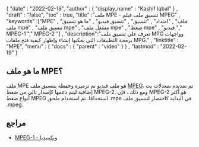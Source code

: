 {
  "date" : "2022-02-19",
  "author" : {
    "display_name" : "Kashif Iqbal"
} ,
  "draft" : "false",
  "toc" : true,
  "title" :"ملف MPE - تنسيق ملف فيلم MPEG" ,
  "keywords" :["MPE" , "ملف" , "امتداد" , "تنسيق" , "تنسيق فيديو" , "ما هو تنسيق ملف mpe" , "تنسيق ملف mpe" , "مشغل ملف mpe" , "ضغط mpe" , "فيديو "," MPEG-1 "," MPEG-2 "] ,
  "description":"تعرف على تنسيق ملف MPG وواجهات برمجة التطبيقات التي يمكنها إنشاء وإظهار كيفية فتح ملفات MPG." ,
  "linktitle" : "MPE",
  "menu" : {
    "docs" : {
      "parent" : "video"
}
} ,
  "lastmod" : "2022-02-19"
}

## ما هو ملف MPE؟

ملف MPE هو ملف فيديو تم ترميزه وحفظه بتنسيق ملف [MPEG](/ar/video/mpg/). تم تمديده بمعدلات بت إضافية ليتم دعمها كإصدار تالي من ضغط MPEG-2. ومع ذلك ، فإن MPEG-2 هو أكثر أنواع ضغط MPEG استخدامًا. تم استخدام ملحق .mpe في البداية كاختصار لتنسيق ملف .mpeg.

## مراجع ##

- [MPEG-1 - ويكيبيديا](https://en.wikipedia.org/wiki/MPEG-1)

